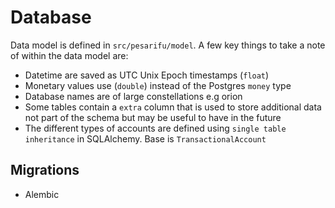 # Database

Data model is defined in `src/pesarifu/model`. A few key things to take a note
of within the data model are:

- Datetime are saved as UTC Unix Epoch timestamps (`float`)
- Monetary values use (`double`) instead of the Postgres `money` type
- Database names are of large constellations e.g orion
- Some tables contain a `extra` column that is used to store additional data
  not part of the schema but may be useful to have in the future
- The different types of accounts are defined using `single table inheritance`
  in SQLAlchemy. Base is `TransactionalAccount`

## Migrations

- Alembic
